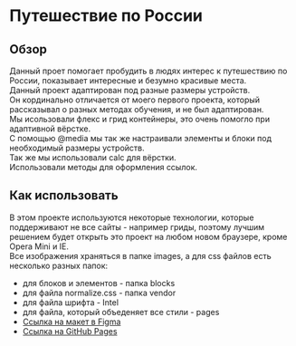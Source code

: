 # Путешествие по России
## Обзор
Данный проет помогает пробудить в людях интерес к путешествию по России, показывает интересные и безумно красивые места.  
Данный проект адаптирован под разные размеры устройств.  
Он кординально отличается от моего первого проекта, который рассказывал о разных методах обучения, и не был адаптирован.  
Мы исользовали флекс и грид контейнеры, это очень помогло при адаптивной вёрстке.  
С помощью @media мы так же настраивали элементы и блоки под необходимый размеры устройств.  
Так же мы использовали calc для вёрстки.  
Использовали методы для оформления ссылок.  
## Как использовать
В этом проекте используются некоторые технологии, которые поддерживают не все сайты - например гриды, поэтому лучшим решением будет открыть это проект на любом новом браузере, кроме Opera Mini и IE.  
Все изображения храняться в папке images, а для css файлов есть несколько разных папок: 
* для блоков и элементов - папка blocks
* для файла normalize.css - папка vendor
* для файла шрифта - Intel
* для файла, который объеденяет все стили - pages
* [Ссылка на макет в Figma](https://www.figma.com/file/5S2WSbEFL6awjVWJ0NWL8Q/Sprint-3_-Russia-_-desktop-%2B-mobile?node-id=28503%3A0)
* [Ссылка на GitHub Pages](https://github.com/SofaLis/three_project.git)

